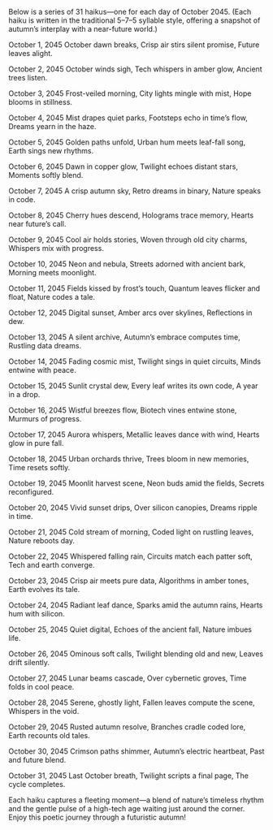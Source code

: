 Below is a series of 31 haikus—one for each day of October 2045. (Each haiku is written in the traditional 5–7–5 syllable style, offering a snapshot of autumn’s interplay with a near-future world.)

October 1, 2045
October dawn breaks,
Crisp air stirs silent promise,
Future leaves alight.

October 2, 2045
October winds sigh,
Tech whispers in amber glow,
Ancient trees listen.

October 3, 2045
Frost-veiled morning,
City lights mingle with mist,
Hope blooms in stillness.

October 4, 2045
Mist drapes quiet parks,
Footsteps echo in time’s flow,
Dreams yearn in the haze.

October 5, 2045
Golden paths unfold,
Urban hum meets leaf-fall song,
Earth sings new rhythms.

October 6, 2045
Dawn in copper glow,
Twilight echoes distant stars,
Moments softly blend.

October 7, 2045
A crisp autumn sky,
Retro dreams in binary,
Nature speaks in code.

October 8, 2045
Cherry hues descend,
Holograms trace memory,
Hearts near future’s call.

October 9, 2045
Cool air holds stories,
Woven through old city charms,
Whispers mix with progress.

October 10, 2045
Neon and nebula,
Streets adorned with ancient bark,
Morning meets moonlight.

October 11, 2045
Fields kissed by frost’s touch,
Quantum leaves flicker and float,
Nature codes a tale.

October 12, 2045
Digital sunset,
Amber arcs over skylines,
Reflections in dew.

October 13, 2045
A silent archive,
Autumn’s embrace computes time,
Rustling data dreams.

October 14, 2045
Fading cosmic mist,
Twilight sings in quiet circuits,
Minds entwine with peace.

October 15, 2045
Sunlit crystal dew,
Every leaf writes its own code,
A year in a drop.

October 16, 2045
Wistful breezes flow,
Biotech vines entwine stone,
Murmurs of progress.

October 17, 2045
Aurora whispers,
Metallic leaves dance with wind,
Hearts glow in pure fall.

October 18, 2045
Urban orchards thrive,
Trees bloom in new memories,
Time resets softly.

October 19, 2045
Moonlit harvest scene,
Neon buds amid the fields,
Secrets reconfigured.

October 20, 2045
Vivid sunset drips,
Over silicon canopies,
Dreams ripple in time.

October 21, 2045
Cold stream of morning,
Coded light on rustling leaves,
Nature reboots day.

October 22, 2045
Whispered falling rain,
Circuits match each patter soft,
Tech and earth converge.

October 23, 2045
Crisp air meets pure data,
Algorithms in amber tones,
Earth evolves its tale.

October 24, 2045
Radiant leaf dance,
Sparks amid the autumn rains,
Hearts hum with silicon.

October 25, 2045
Quiet digital,
Echoes of the ancient fall,
Nature imbues life.

October 26, 2045
Ominous soft calls,
Twilight blending old and new,
Leaves drift silently.

October 27, 2045
Lunar beams cascade,
Over cybernetic groves,
Time folds in cool peace.

October 28, 2045
Serene, ghostly light,
Fallen leaves compute the scene,
Whispers in the void.

October 29, 2045
Rusted autumn resolve,
Branches cradle coded lore,
Earth recounts old tales.

October 30, 2045
Crimson paths shimmer,
Autumn’s electric heartbeat,
Past and future blend.

October 31, 2045
Last October breath,
Twilight scripts a final page,
The cycle completes.

Each haiku captures a fleeting moment—a blend of nature’s timeless rhythm and the gentle pulse of a high-tech age waiting just around the corner. Enjoy this poetic journey through a futuristic autumn!
